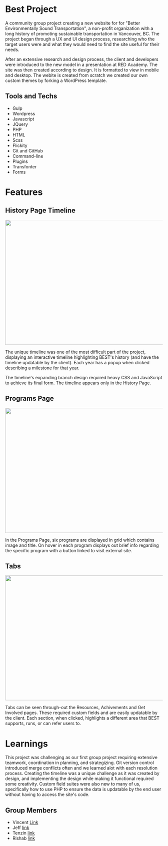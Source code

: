 # Best Project 
 A community group project creating a new website for for "Better Environmentally Sound Transportation", a non-profit organization with a long history of promoting sustainable transportation in Vancouver, BC. The project began through a UX and UI design process, researching who the target users were and what they would need to find the site useful for their needs. 
 
 After an extensive research and design process, the client and developers were introduced to the new model in a presentation at RED Academy. The site was then created according to design. It is formatted to view in mobile and desktop. The webite is created from scratch we created our own custom themes by forking a WordPress template. 


 ## Tools and Techs
 * Gulp
 * Wordpress
 * Javascript
 * JQuery
 * PHP
 * HTML
 * Scss
 * Flickity
 * Git and GitHub
 * Command-line
 * Plugins
 * Transfonter
 * Forms 

 # Features

 ## History Page Timeline

<img src= "assets/images/screen-shot-timeline.jpg" width="600" height ="400">

The unique timeline was one of the most difficult part of the project, displaying an interactive timeline highlighting BEST's history (and have the timeline updatable by the client). Each year has a popup when clicked describing a milestone for that year. 

The timeline's expanding branch design required heavy CSS and JavaScript to achieve its final form. The timeline appears only in the History Page. 

 
 ## Programs Page

 <img src= "assets/images/screen-shot-programs.jpg" width="600" height ="400">

 In the Programs Page, six programs are displayed in grid which contains image and title. On hover in each program displays out brief info regarding the specific program with a button linked to visit external site. 
 
 
 ## Tabs

 <img src= "assets/images/screen-shot-tabs.jpg" width="600" height ="400">

Tabs can be seen through-out the Resources, Achivements and Get Involved pages. These required custom fields and are easily updatable by the client. Each section, when clicked, highlights a different area that BEST supports, runs, or can refer users to.


 # Learnings
  This project was challenging as our first group project requiring extensive teamwork, coordination in planning, and strategizing. Git version control introduced merge conflicts often and we learned alot with each resolution process. 
  Creating the timeline was a unique challenge as it was created by design, and implementing the design while making it functional required some creativity. Custom field suites were also new to many of us, specifically how to use PHP to ensure the data is updatable by the end user without having to access the site's code.  

## Group Members
* Vincent [Link](https://github.com/a36168120)
* Jeff [link](https://github.com/Penner77)
* Tenzin [link](https://github.com/tenzyy)
* Rishab [link](https://github.com/rishabagrawal)
